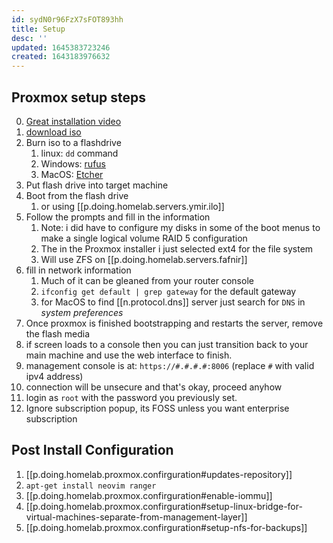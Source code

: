 ```yaml
---
id: sydN0r96FzX7sFOT893hh
title: Setup
desc: ''
updated: 1645383723246
created: 1643183976632
---
```


## Proxmox setup steps

0. [Great installation video][0]
1. [download iso][1]
2. Burn iso to a flashdrive
   1. linux: `dd` command
   2. Windows: [rufus][2]
   3. MacOS: [Etcher][3]
3. Put flash drive into target machine
4. Boot from the flash drive
   1. or using [[p.doing.homelab.servers.ymir.ilo]]
5. Follow the prompts and fill in the information
   1. Note: i did have to configure my disks in some of the boot menus to make a single logical volume RAID 5 configuration
   2. The in the Proxmox installer i just selected ext4 for the file system
   3. Will use ZFS on [[p.doing.homelab.servers.fafnir]]
6. fill in network information
   1. Much of it can be gleaned from your router console
   2. `ifconfig get default | grep gateway` for the default gateway
   3. for MacOS to find [[n.protocol.dns]] server just search for `DNS` in *system preferences*
7. Once proxmox is finished bootstrapping and restarts the server, remove the flash media
8. if screen loads to a console then you can just transition back to your main machine and use the web interface to finish.
9. management console is at: `https://#.#.#.#:8006` (replace `#` with valid ipv4 address)
10. connection will be unsecure and that's okay, proceed anyhow
11. login as `root` with the password you previously set.
12. Ignore subscription popup, its FOSS unless you want enterprise subscription

[0]: https://youtu.be/azORbxrItOo
[1]: https://proxmox.com/en/downloads
[2]: https://rufus.ie/en/
[3]: https://www.balena.io/etcher/

## Post Install Configuration

1. [[p.doing.homelab.proxmox.confirguration#updates-repository]]
2. `apt-get install neovim ranger`
3. [[p.doing.homelab.proxmox.confirguration#enable-iommu]]
4. [[p.doing.homelab.proxmox.confirguration#setup-linux-bridge-for-virtual-machines-separate-from-management-layer]]
5. [[p.doing.homelab.proxmox.confirguration#setup-nfs-for-backups]]
